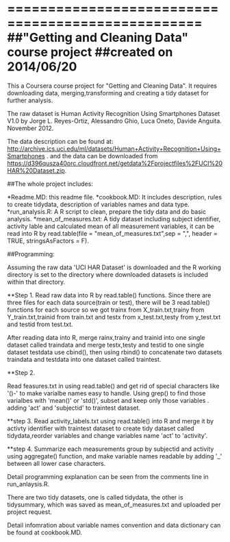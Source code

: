 ==================================================
##"Getting and Cleaning Data" course project
##created on 2014/06/20 
==================================================

This a Coursera course project for "Getting and Cleaning Data". It requires downloading data, merging,transforming and creating a tidy dataset for further analysis.
 
The raw dataset is Human Activity Recognition Using Smartphones Dataset V1.0 by Jorge L. Reyes-Ortiz, Alessandro Ghio, Luca Oneto, Davide Anguita. November 2012.

The data description can be found at:
http://archive.ics.uci.edu/ml/datasets/Human+Activity+Recognition+Using+Smartphones .
and the data can be downloaded from https://d396qusza40orc.cloudfront.net/getdata%2Fprojectfiles%2FUCI%20HAR%20Dataset.zip.


##The whole project includes:

*Readme.MD: this readme file.
*cookbook.MD: It includes description, rules to create tidydata, description of variables names and data type.
*run_analysis.R: A R script to clean, prepare the tidy data and do basic analysis.
*mean_of_measures.txt: A tidy dataset including subject identifier, activity lable and calculated mean of all measurement variables, it can be read into R 
by read.table(file = "mean_of_measures.txt",sep = ",", header = TRUE, stringsAsFactors = F). 

##Programming:

Assuming the raw data 'UCI HAR Dataset' is downloaded and the R working directory is set to the directory where downloaded datasets is included within that directory.

**Step 1.
Read raw data into R by read.table() functions. Since there are three files for each data source(train or test), 
there will be 3 read.table() functions for each source so we got trainx from X_train.txt,trainy from Y_train.txt,trainid from train.txt 
and testx from x_test.txt,testy from y_test.txt and testid from test.txt.

After reading data into R, merge rainx,trainy and trainid into one single dataset called traindata and merge testx,testy and testid to one single dataset testdata use cbind(),
then using rbind() to concatenate two datasets traindata and testdata into one dataset called traintest.

**Step 2.

Read feasures.txt in using read.table() and get rid of special characters like '()-' to make varialbe names easy 
to handle. Using grep() to find those varialbes with 'mean()' or 'std()', subset and keep only those variables .
adding 'act' and 'subjectid' to traintest dataset.


**step 3.
Read activity_labels.txt using read.table() into R and merge it by activty identifier with traintest dataset to create tidy dataset called tidydata,reorder variables and change variables name 'act' to 'activity'.

**step 4.
Summarize each measurements group by subjectid and activity using aggregate() function, and make variable names readable by adding '_' between all
lower case characters.

Detail programming explanation can be seen from the comments line in run_anlaysis.R.

There are two tidy datasets, one is called tidydata, the other is tidysummary, which was saved as mean_of_measures.txt and uploaded per project request.

Detail infomration about variable names convention and data dictionary can be found at cookbook.MD.
















